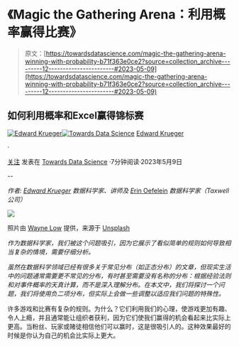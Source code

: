 # 《Magic the Gathering Arena：利用概率赢得比赛》

> 原文：[https://towardsdatascience.com/magic-the-gathering-arena-winning-with-probability-b71f363e0ce2?source=collection_archive---------12-----------------------#2023-05-09](https://towardsdatascience.com/magic-the-gathering-arena-winning-with-probability-b71f363e0ce2?source=collection_archive---------12-----------------------#2023-05-09)

## 如何利用概率和Excel赢得锦标赛

[](https://medium.edkruegerdata.com/?source=post_page-----b71f363e0ce2--------------------------------)[![Edward Krueger](../Images/3ba3570d022e6cbeafad8549c8f48713.png)](https://medium.edkruegerdata.com/?source=post_page-----b71f363e0ce2--------------------------------)[](https://towardsdatascience.com/?source=post_page-----b71f363e0ce2--------------------------------)[![Towards Data Science](../Images/a6ff2676ffcc0c7aad8aaf1d79379785.png)](https://towardsdatascience.com/?source=post_page-----b71f363e0ce2--------------------------------) [Edward Krueger](https://medium.edkruegerdata.com/?source=post_page-----b71f363e0ce2--------------------------------)

·

[关注](https://medium.com/m/signin?actionUrl=https%3A%2F%2Fmedium.com%2F_%2Fsubscribe%2Fuser%2F4889b755e348&operation=register&redirect=https%3A%2F%2Ftowardsdatascience.com%2Fmagic-the-gathering-arena-winning-with-probability-b71f363e0ce2&user=Edward+Krueger&userId=4889b755e348&source=post_page-4889b755e348----b71f363e0ce2---------------------post_header-----------) 发表在 [Towards Data Science](https://towardsdatascience.com/?source=post_page-----b71f363e0ce2--------------------------------) ·7分钟阅读·2023年5月9日[](https://medium.com/m/signin?actionUrl=https%3A%2F%2Fmedium.com%2F_%2Fvote%2Ftowards-data-science%2Fb71f363e0ce2&operation=register&redirect=https%3A%2F%2Ftowardsdatascience.com%2Fmagic-the-gathering-arena-winning-with-probability-b71f363e0ce2&user=Edward+Krueger&userId=4889b755e348&source=-----b71f363e0ce2---------------------clap_footer-----------)

--

[](https://medium.com/m/signin?actionUrl=https%3A%2F%2Fmedium.com%2F_%2Fbookmark%2Fp%2Fb71f363e0ce2&operation=register&redirect=https%3A%2F%2Ftowardsdatascience.com%2Fmagic-the-gathering-arena-winning-with-probability-b71f363e0ce2&source=-----b71f363e0ce2---------------------bookmark_footer-----------)

*作者:* [*Edward Krueger*](https://www.linkedin.com/in/edkrueger/) *数据科学家、讲师及* [*E*rin Oefelein](https://www.linkedin.com/in/erin-oefelein-3105a878/) *数据科学家（Taxwell公司）*

![](../Images/e57fabdb61669b1b612b262ea8eb8e56.png)

照片由 [Wayne Low](https://unsplash.com/@wayneshin?utm_source=unsplash&utm_medium=referral&utm_content=creditCopyText) 提供，来源于 [Unsplash](https://unsplash.com/photos/OvN4OkhkTLo?utm_source=unsplash&utm_medium=referral&utm_content=creditCopyText)

*作为数据科学家，我们被这个问题吸引，因为它展示了看似简单的规则如何导致相当复杂的情境，需要仔细分析。*

*虽然在数据科学领域已经有很多关于常见分布（如正态分布）的文章，但现实生活中的问题通常需要更不常见的分布，有时甚至需要没有名称的分布：根据经验法则和对事件概率的天真计算，而不是深入理解分布。在本文中，我们将探讨一个问题，我们将使用负二项分布，但实际上会做一些调整以适应我们问题的特殊性。*

许多游戏和比赛有复杂的规则。为什么？它们利用我们的心理，使游戏更加有趣、令人上瘾，并且通常能让组织者获利，因为它们使我们赢得的机会看起来比实际上更高。当粉丝、玩家或赌徒相信他们可以赢时，这是很吸引人的。这种效果最好的时候是你认为自己的机会比实际上更大。
